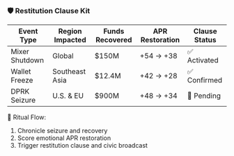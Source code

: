 ### 🛡️ Restitution Clause Kit

| Event Type     | Region Impacted | Funds Recovered | APR Restoration | Clause Status |
|----------------|------------------|------------------|------------------|----------------|
| Mixer Shutdown | Global            | $150M            | +54 → +38        | ✅ Activated  
| Wallet Freeze  | Southeast Asia    | $12.4M           | +42 → +28        | ✅ Confirmed  
| DPRK Seizure   | U.S. & EU         | $900M            | +48 → +34        | 🔄 Pending  

📜 Ritual Flow:
1. Chronicle seizure and recovery  
2. Score emotional APR restoration  
3. Trigger restitution clause and civic broadcast
